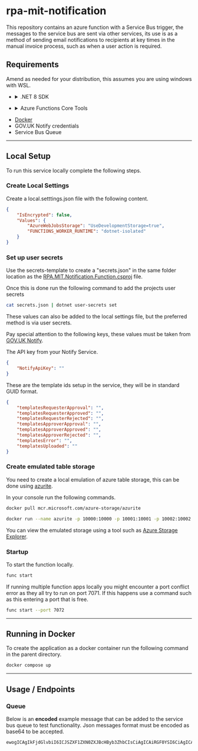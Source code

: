# rpa-mit-notification

This repository contains an azure function with a Service Bus trigger, the messages to the service bus are sent via other services, its use is as a method of sending email notifications to recipients at key times in the manual invoice process, such as when a user action is required.
## Requirements

Amend as needed for your distribution, this assumes you are using windows with WSL. 

- <details>
    <summary> .NET 8 SDK </summary>
    
    #### Basic instructions for installing the .NET 8 SDK on a debian based system.
  
    Amend as needed for your distribution.

    ```bash
    wget https://packages.microsoft.com/config/debian/12/packages-microsoft-prod.deb -O packages-microsoft-prod.deb
    sudo dpkg -i packages-microsoft-prod.deb
    sudo apt-get update && sudo apt-get install -y dotnet-sdk-8.0
    ```
</details>

- <details>
    <summary> Azure Functions Core Tools </summary>
    
    ```bash
    sudo apt-get install azure-functions-core-tools-4
    ```
</details>

- [Docker](https://docs.docker.com/desktop/install/linux-install/)
- GOV.UK Notify credentials
- Service Bus Queue

---
## Local Setup

To run this service locally complete the following steps.
### Create Local Settings

Create a local.setttings.json file with the following content.

```json
{
    "IsEncrypted": false,
    "Values": {
        "AzureWebJobsStorage": "UseDevelopmentStorage=true",
        "FUNCTIONS_WORKER_RUNTIME": "dotnet-isolated"
    }
}
```

### Set up user secrets

Use the secrets-template to create a "secrets.json" in the same folder location as the [RPA.MIT.Notification.Function.csproj](RPA.MIT.Notification.Function/RPA.MIT.Notification.Function.csproj) file.

Once this is done run the following command to add the projects user secrets

```bash
cat secrets.json | dotnet user-secrets set
```

These values can also be added to the local settings file, but the preferred method is via user secrets.

Pay special attention to the following keys, these values must be taken from[ GOV.UK Notify](https://www.notifications.service.gov.uk). 

The API key from your Notify Service.

```json
{
	"NotifyApiKey": ""
}
```

These are the template ids setup in the service, they will be in standard GUID format. 

```json 
{
    "templatesRequesterApproval": "",
    "templatesRequesterApproved": "",
    "templatesRequesterRejected": "",
    "templatesApproverApproval": "",
    "templatesApproverApproved": "",
    "templatesApproverRejected": "",
    "templatesError": "",
    "templatesUploaded": ""
}
```

### Create emulated table storage

You need to create a local emulation of azure table storage, this can be done using [azurite](https://github.com/Azure/Azurite).

In your console run the following commands.

```bash
docker pull mcr.microsoft.com/azure-storage/azurite
```

```bash
docker run --name azurite -p 10000:10000 -p 10001:10001 -p 10002:10002 mcr.microsoft.com/azure-storage/azurite
```

You can view the emulated storage using a tool such as [Azure Storage Explorer](https://github.com/microsoft/AzureStorageExplorer).
### Startup

To start the function locally.

```bash
func start
```

If running multiple function apps locally you might encounter a port conflict error as they all try to run on port 7071. If this happens use a command such as this entering a port that is free.

```bash
func start --port 7072
```


---
## Running in Docker

To create the application as a docker container run the following command in the parent directory.

```bash
docker compose up
```

---
## Usage / Endpoints

### Queue

Below is an **encoded** example message that can be added to the service bus queue to test functionality. Json messages format must be encoded as base64 to be accepted.

```base64
ewogICAgIkFjdGlvbiI6ICJSZXF1ZXN0ZXJBcHByb3ZhbCIsCiAgICAiRGF0YSI6CiAgICAgICAgewogICAgICAgICAgICAiaW52b2ljZUlkIjogIjEyMzQ1IiwKICAgICAgICAgICAgImxpbmsiOiAiaHR0cHM6Ly9nb29nbGUuY29tIiwKICAgICAgICAgICAgIm5hbWUiOiAiTG9ybmEgQ29sZSIsCiAgICAgICAgICAgICJzY2hlbWVUeXBlIjogImJwcyIsCiAgICAgICAgICAgICJ2YWx1ZSI6ICIyNTAiCiAgICAgICAgfSwKICAgICJJZCI6ICIxMjM0NTY3ODkiLAogICAgIlNjaGVtZSI6ICJicHMiLAogICAgIkVtYWlsUmVjaXBpZW50IjoibG9ybmEuY29sZUBkb21haW4udGxkIgp9
```

